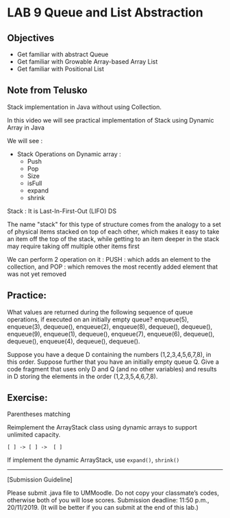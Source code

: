 # LAB 9 Queue and List Abstraction

## Objectives
- Get familiar with abstract Queue
- Get familiar with Growable Array-based Array List
- Get familiar with Positional List

## Note from Telusko
Stack implementation in Java without using Collection.

In this video we will see practical implementation of Stack using Dynamic Array in Java

We will see  :
- Stack Operations on Dynamic array :
  - Push
  - Pop
  - Size
  - isFull
  - expand
  - shrink

Stack : It is Last-In-First-Out (LIFO) DS

The name "stack" for this type of structure comes from the analogy to a set of physical items stacked on top of each other, which makes it easy to take an item off the top of the stack, while getting to an item deeper in the stack may require taking off multiple other items first

We can perform 2 operation on it :
PUSH : which adds an element to the collection, and
POP : which removes the most recently added element that was not yet removed

## Practice:
What values are returned during the following sequence of queue operations, if executed on an initially empty queue? enqueue(5), enqueue(3), dequeue(), enqueue(2), enqueue(8), dequeue(), dequeue(), enqueue(9), enqueue(1), dequeue(), enqueue(7), enqueue(6), dequeue(), dequeue(), enqueue(4), dequeue(), dequeue().

Suppose you have a deque D containing the numbers (1,2,3,4,5,6,7,8), in this order. Suppose further that you have an initially empty queue Q. Give a code fragment that uses only D and Q (and no other variables) and results in D storing the elements in the order (1,2,3,5,4,6,7,8).

## Exercise: 
Parentheses matching

Reimplement the ArrayStack class using dynamic arrays to support unlimited capacity.

```
[ ] -> [ ] ->  [ ]
```

If implement the dynamic ArrayStack,
use `expand()`, `shrink()`

---
[Submission Guideline] 

Please submit .java file to UMMoodle.
Do not copy your classmate’s codes, otherwise both of you will lose scores.
Submission deadline: 11:50 p.m., 20/11/2019. (It will be better if you can submit
at the end of this lab.)

